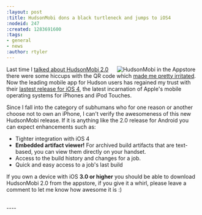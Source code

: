 ```yaml
---
:layout: post
:title: HudsonMobi dons a black turtleneck and jumps to iOS4
:nodeid: 247
:created: 1283691600
:tags:
- general
- news
:author: rtyler
---
```

<a href="http://hudsonmobi.wordpress.com/2010/09/04/hudsonmobi-for-ios-4-is-here/"><img src="http://www.hudson-labs.org/sites/default/files/hudson-mobi-appstore1.png" align="right" hspace="10" alt="HudsonMobi in the Appstore"/></a>

Last time I [talked about HudsonMobi 2.0](http://www.hudson-labs.org/content/hudsonmobi-20-hits-android-market) there were some hiccups with the QR code which [made me pretty irritated](http://twitter.com/hudsonci/status/21335228733). Now the leading mobile app for Hudson users has regained my trust with their [lastest release for iOS 4](http://hudsonmobi.wordpress.com/2010/09/04/hudsonmobi-for-ios-4-is-here/), the latest incarnation of Apple's mobile operating systems for iPhones and iPod Touches.

Since I fall into the category of subhumans who for one reason or another choose not to own an iPhone, I can't verify the awesomeness of this new HudsonMobi release. If it is anything like the 2.0 release for Android you can expect enhancements such as:

* Tighter integration with iOS 4
* **Embedded artifact viewer!** For archived build artifacts that are text-based, you can view them directly on your handset.
* Access to the build history and changes for a job.
* Quick and easy access to a job's last build


If you own a device with iOS **3.0 or higher** you should be able to download HudsonMobi 2.0 from the appstore, if you give it a whirl, please leave a comment to let me know how awesome it is :)



<br clear="all"/>
<!--break-->
----

